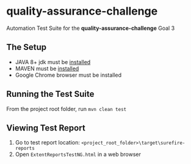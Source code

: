 # quality-assurance-challenge
Automation Test Suite for the **quality-assurance-challenge** Goal 3

## The Setup
- JAVA 8+ jdk must be [installed](http://www.oracle.com/technetwork/java/javase/downloads/jdk8-downloads-2133151.html)  
- MAVEN must be [installed](https://maven.apache.org/download.cgi) 
- Google Chrome browser must be installed

## Running the Test Suite
From the project root folder, run `mvn clean test`

## Viewing Test Report
1. Go to test report location: `<project_root_folder>\target\surefire-reports`
2. Open `ExtentReportsTestNG.html` in a web browser
